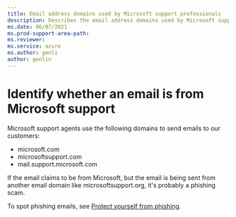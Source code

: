 ```yaml
---
title: Email address domains used by Microsoft support professionals
description: Describes the email address domains used by Microsoft support agents to communicate with our customers.
ms.date: 06/07/2021
ms.prod-support-area-path: 
ms.reviewer: 
ms.service: azure
ms.author: genli
author: genlin
---
```

# Identify whether an email is from Microsoft support

Microsoft support agents use the following domains to send emails to our customers:

- microsoft.com
- microsoftsupport.com
- mail.support.microsoft.com

If the email claims to be from Microsoft, but the email is being sent from another email domain like microsoftsupport.org, it's probably a phishing scam.

To spot phishing emails, see [Protect yourself from phishing](https://support.microsoft.com/windows/protect-yourself-from-phishing-0c7ea947-ba98-3bd9-7184-430e1f860a44).

